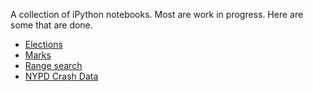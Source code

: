 A collection of iPython notebooks. Most are work in progress. Here are some that are done.

- [Elections](http://nbviewer.ipython.org/urls/raw.github.com/sanand0/ipython-notebooks/master/Elections.ipynb)
- [Marks](http://nbviewer.ipython.org/urls/raw.github.com/sanand0/ipython-notebooks/master/Marks.ipynb)
- [Range search](http://nbviewer.ipython.org/urls/raw.github.com/sanand0/ipython-notebooks/master/Range-search.ipynb)
- [NYPD Crash Data](http://nbviewer.ipython.org/urls/raw.github.com/sanand0/ipython-notebooks/master/NYPD-Crash.ipynb)

